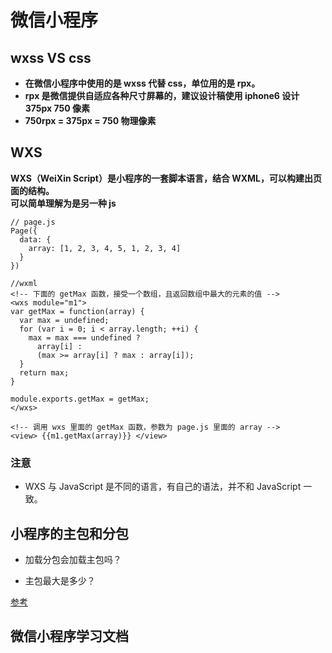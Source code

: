 # 微信小程序

## wxss VS css

- **在微信小程序中使用的是 wxss 代替 css，单位用的是 rpx。**
- **rpx 是微信提供自适应各种尺寸屏幕的，建议设计稿使用 iphone6 设计 375px 750 像素**
- **750rpx = 375px = 750 物理像素**

## WXS

**WXS（WeiXin Script）是小程序的一套脚本语言，结合 WXML，可以构建出页面的结构。**  
**可以简单理解为是另一种 js**

```
// page.js
Page({
  data: {
    array: [1, 2, 3, 4, 5, 1, 2, 3, 4]
  }
})

//wxml
<!-- 下面的 getMax 函数，接受一个数组，且返回数组中最大的元素的值 -->
<wxs module="m1">
var getMax = function(array) {
  var max = undefined;
  for (var i = 0; i < array.length; ++i) {
    max = max === undefined ?
      array[i] :
      (max >= array[i] ? max : array[i]);
  }
  return max;
}

module.exports.getMax = getMax;
</wxs>

<!-- 调用 wxs 里面的 getMax 函数，参数为 page.js 里面的 array -->
<view> {{m1.getMax(array)}} </view>
```

### 注意

- WXS 与 JavaScript 是不同的语言，有自己的语法，并不和 JavaScript 一致。

## 小程序的主包和分包

- 加载分包会加载主包吗？

- 主包最大是多少？

[参考](https://blog.csdn.net/m0_61490399/article/details/127132767)

## 微信小程序学习文档
